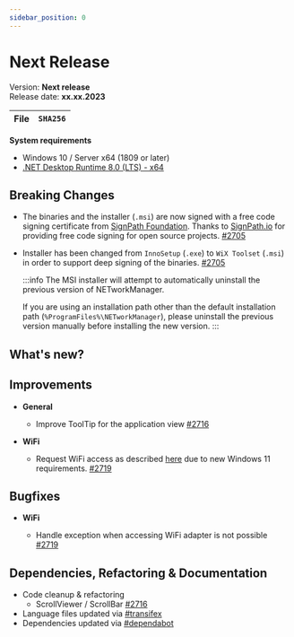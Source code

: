 ```yaml
---
sidebar_position: 0
---
```


# Next Release

Version: **Next release** <br />
Release date: **xx.xx.2023**

| File | `SHA256` |
| ---- | -------- |

**System requirements**

- Windows 10 / Server x64 (1809 or later)
- [.NET Desktop Runtime 8.0 (LTS) - x64](https://dotnet.microsoft.com/en-us/download/dotnet/8.0/runtime)

## Breaking Changes

- The binaries and the installer (`.msi`) are now signed with a free code signing certificate from [SignPath Foundation](https://signpath.org/). Thanks to [SignPath.io](https://signpath.io/) for providing free code signing for open source projects. [#2705](https://github.com/BornToBeRoot/NETworkManager/pull/2705)

- Installer has been changed from `InnoSetup` (`.exe`) to `WiX Toolset` (`.msi`) in order to support deep signing of the binaries. [#2705](https://github.com/BornToBeRoot/NETworkManager/pull/2705)

  :::info
  The MSI installer will attempt to automatically uninstall the previous version of NETworkManager.

  If you are using an installation path other than the default installation path (`%ProgramFiles%\NETworkManager`), please uninstall the previous version manually before installing the new version.
  :::
  
## What's new?

## Improvements

- **General**
 
  - Improve ToolTip for the application view [#2716](https://github.com/BornToBeRoot/NETworkManager/pull/2716)

- **WiFi**

  - Request WiFi access as described [here](https://learn.microsoft.com/en-us/windows/win32/nativewifi/wi-fi-access-location-changes) due to new Windows 11 requirements. [#2719](https://github.com/BornToBeRoot/NETworkManager/pull/2719)

## Bugfixes

- **WiFi**
  
  - Handle exception when accessing WiFi adapter is not possible [#2719](https://github.com/BornToBeRoot/NETworkManager/pull/2719)

## Dependencies, Refactoring & Documentation

- Code cleanup & refactoring
  - ScrollViewer / ScrollBar [#2716](https://github.com/BornToBeRoot/NETworkManager/pull/2716)
- Language files updated via [#transifex](https://github.com/BornToBeRoot/NETworkManager/pulls?q=author%3Aapp%2Ftransifex-integration)
- Dependencies updated via [#dependabot](https://github.com/BornToBeRoot/NETworkManager/pulls?q=author%3Aapp%2Fdependabot)
